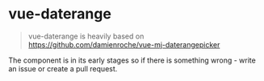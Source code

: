# vue-daterange

> vue-daterange is heavily based on https://github.com/damienroche/vue-mj-daterangepicker

The component is in its early stages so if there is something wrong - write an issue or create a pull request.

